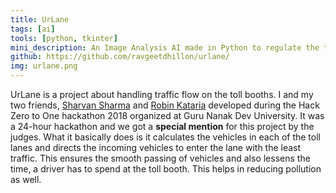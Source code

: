 ```yaml
---
title: UrLane
tags: [ai]
tools: [python, tkinter]
mini_description: An Image Analysis AI made in Python to regulate the traffic at toll booths.
github: https://github.com/ravgeetdhillon/urlane/
img: urlane.png
---
```


UrLane is a project about handling traffic flow on the toll booths. I and my two friends, [Sharvan Sharma](https://github.com/sharvan-sharma) and [Robin Kataria](https://github.com/robinkataria) developed during the Hack Zero to One hackathon 2018 organized at Guru Nanak Dev University. It was a 24-hour hackathon and we got a **special mention** for this project by the judges. What it basically does is it calculates the vehicles in each of the toll lanes and directs the incoming vehicles to enter the lane with the least traffic. This ensures the smooth passing of vehicles and also lessens the time, a driver has to spend at the toll booth. This helps in reducing pollution as well.